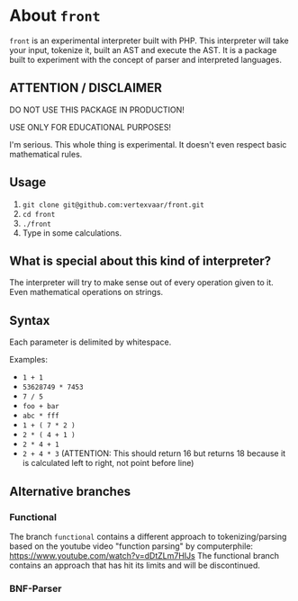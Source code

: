 # About `front`

`front` is an experimental interpreter built with PHP.
This interpreter will take your input, tokenize it, built an AST and execute the AST.
It is a package built to experiment with the concept of parser and interpreted languages. 

## ATTENTION / DISCLAIMER

DO NOT USE THIS PACKAGE IN PRODUCTION!

USE ONLY FOR EDUCATIONAL PURPOSES!

I'm serious. This whole thing is experimental. It doesn't even respect basic mathematical rules.

## Usage

1. `git clone git@github.com:vertexvaar/front.git`
1. `cd front`
1. `./front`
1. Type in some calculations.

## What is special about this kind of interpreter?

The interpreter will try to make sense out of every operation given to it.
Even mathematical operations on strings.

## Syntax

Each parameter is delimited by whitespace.

Examples:

* `1 + 1`
* `53628749 * 7453`
* `7 / 5`
* `foo + bar`
* `abc * fff`
* `1 + ( 7 * 2 )`
* `2 * ( 4 + 1 )`
* `2 * 4 + 1`
* `2 + 4 * 3` (ATTENTION: This should return 16 but returns 18 because it is calculated left to right, not point before line)

## Alternative branches

### Functional

The branch `functional` contains a different approach to tokenizing/parsing based on the youtube video "function parsing" by computerphile: https://www.youtube.com/watch?v=dDtZLm7HIJs
The functional branch contains an approach that has hit its limits and will be discontinued.

### BNF-Parser
